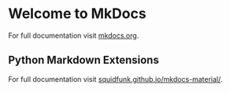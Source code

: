 # Welcome to MkDocs

For full documentation visit [mkdocs.org](https://www.mkdocs.org).

## Python Markdown Extensions

For full documentation visit [squidfunk.github.io/mkdocs-material/](https://squidfunk.github.io/mkdocs-material/setup/extensions/python-markdown-extensions/).
